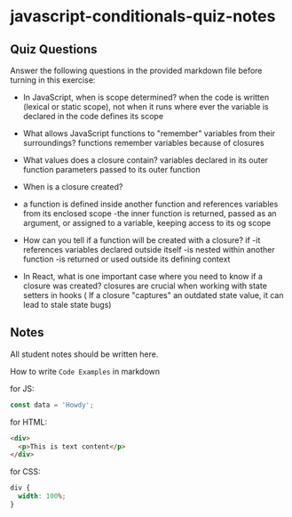 # javascript-conditionals-quiz-notes

## Quiz Questions

Answer the following questions in the provided markdown file before turning in this exercise:

- In JavaScript, when is scope determined?
  when the code is written (lexical or static scope), not when it runs
  where ever the variable is declared in the code defines its scope

- What allows JavaScript functions to "remember" variables from their surroundings?
  functions remember variables because of closures

- What values does a closure contain?
  variables declared in its outer function
  parameters passed to its outer function

- When is a closure created?
- a function is defined inside another function and references variables from its enclosed scope
  -the inner function is returned, passed as an argument, or assigned to a variable, keeping access to its og scope

- How can you tell if a function will be created with a closure?
  if
  -it references variables declared outside itself
  -is nested within another function
  -is returned or used outside its defining context

- In React, what is one important case where you need to know if a closure was created?
  closures are crucial when working with state setters in hooks
  ( If a closure "captures" an outdated state value, it can lead to stale state bugs)

## Notes

All student notes should be written here.

How to write `Code Examples` in markdown

for JS:

```javascript
const data = 'Howdy';
```

for HTML:

```html
<div>
  <p>This is text content</p>
</div>
```

for CSS:

```css
div {
  width: 100%;
}
```

